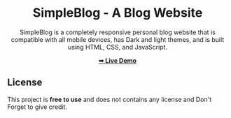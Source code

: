 <div align="center">

# SimpleBlog - A Blog Website

SimpleBlog is a completely responsive personal blog website that is compatible with all mobile devices, has Dark and light themes, and is built using HTML, CSS, and JavaScript.

 <a href="https://blogginweb.netlify.app/"><strong>➥ Live Demo</strong></a> 
 
 </div>

## License

This project is **free to use** and does not contains any license and Don't Forget to give credit.

